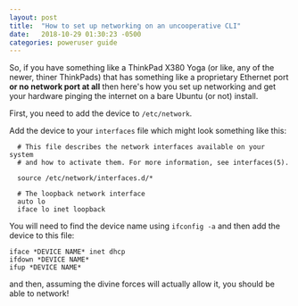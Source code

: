 ```yaml
---
layout: post
title:  "How to set up networking on an uncooperative CLI"
date:   2018-10-29 01:30:23 -0500
categories: poweruser guide
---
```

So, if you have something like a ThinkPad X380 Yoga (or like, any of the newer, thiner ThinkPads) that has something like a proprietary Ethernet port **or no network port at all** then here's how you set up networking and get your hardware pinging the internet on a bare Ubuntu (or not) install.

First, you need to add the device to `/etc/network`.

Add the device to your `interfaces` file which might look something like this:
```
  # This file describes the network interfaces available on your system
  # and how to activate them. For more information, see interfaces(5).
  
  source /etc/network/interfaces.d/*
  
  # The loopback network interface
  auto lo
  iface lo inet loopback
```
You will need to find the device name using
`ifconfig -a`
and then add the device to this file:
```
iface *DEVICE NAME* inet dhcp
ifdown *DEVICE NAME*
ifup *DEVICE NAME*
```

and then, assuming the divine forces will actually allow it, you should be able to network!